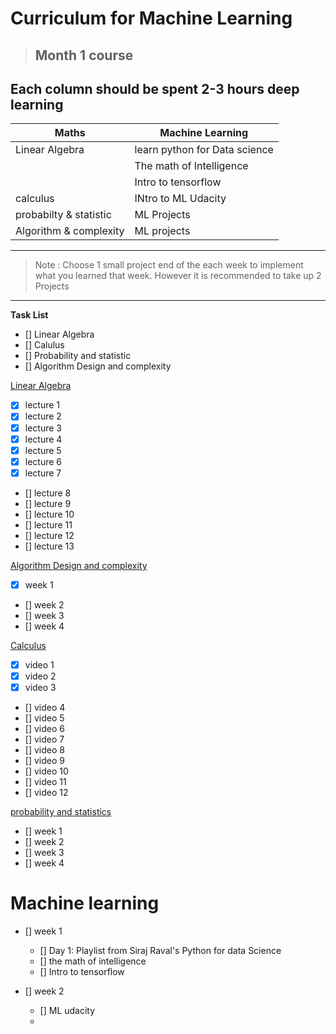# Curriculum for Machine Learning

> ##  Month 1 course 
  
## Each column should be spent 2-3 hours deep learning



|Maths         |Machine Learning |
|--------------|-------------|
|Linear Algebra  | learn python for Data science|
|| The math of Intelligence
|| Intro to tensorflow
|calculus | INtro to ML Udacity
| probabilty & statistic | ML Projects|
|Algorithm & complexity | ML projects|
---

> Note : Choose 1 small project end of the each week to implement what you learned that week.
However it is recommended to take up 2 Projects 
---

__Task List__

* [] Linear Algebra
* [] Calulus
* [] Probability and statistic
* [] Algorithm Design and complexity


[Linear Algebra](https://ocw.mit.edu/courses/mathematics/18-06-linear-algebra-spring-2010)

* [X] lecture 1
* [X] lecture 2
* [X] lecture 3
* [X] lecture 4
* [X] lecture 5
* [X] lecture 6
* [X] lecture 7
* [] lecture 8
* [] lecture 9
* [] lecture 10
* [] lecture 11
* [] lecture 12
* [] lecture 13

[Algorithm Design and complexity](https://courses.edx.org/courses/course-v1:PennX+SD3x+2T2017/course)

* [x] week 1
* [] week 2
* [] week 3
* [] week 4

[Calculus](https://www.youtube.com/watch?v=WUvTyaaNkzM&list=PLZHQObOWTQDMsr9K-rj53DwVRMYO3t5Yr)

* [x] video 1
* [x] video 2
* [x] video 3
* [] video 4
* [] video 5
* [] video 6
* [] video 7
* [] video 8
* [] video 9
* [] video 10
* [] video 11
* [] video 12

[probability and statistics](https://courses.edx.org/courses/course-v1:MITx+6.431x+2T2019/course)

* [] week 1
* [] week 2
* [] week 3
* [] week 4


# Machine learning 

* [] week 1
    * [] Day 1: Playlist from Siraj Raval's Python for data Science
    * [] the math of intelligence
    * [] Intro to tensorflow

* [] week 2
   * [] ML udacity
   * 
